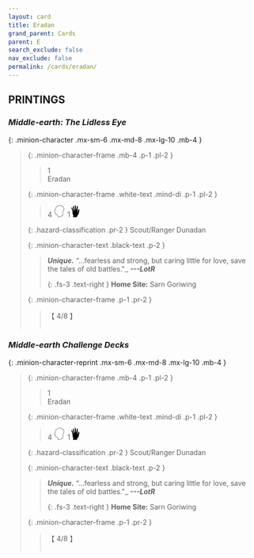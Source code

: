 ```yaml
---
layout: card
title: Eradan
grand_parent: Cards
parent: E
search_exclude: false
nav_exclude: false
permalink: /cards/eradan/
---
```


## PRINTINGS


### _Middle-earth: The Lidless Eye_

{: .minion-character .mx-sm-6 .mx-md-8 .mx-lg-10 .mb-4 }
> {: .minion-character-frame .mb-4 .p-1 .pl-2 }
> > <div class="hazard-mp">1</div>
> > <div class="card-name">Eradan</div>
>
> {: .minion-character-frame .white-text .mind-di .p-1 .pl-2 }
> > 4 ![](/assets/images/mind.svg)&ensp;1![](/assets/images/di.svg)
>
> {: .hazard-classification .pr-2 }
> Scout/Ranger Dunadan
>
> {: .minion-character-text .black-text .p-2 }
> > _**Unique.**_   “...fearless and strong, but caring little for love, save the tales of old battles."_ ***---&#65279;LotR***  
> > 
> > {: .fs-3 .text-right } 
> > **Home Site:** Sarn Goriwing 
>
> {: .minion-character-frame .p-1 .pr-2 }
> > <div class="card-shield">【 4/8 】</div>
> > <div class="card-corruption-white">&nbsp;</div>

### _Middle-earth Challenge Decks_

{: .minion-character-reprint .mx-sm-6 .mx-md-8 .mx-lg-10 .mb-4 }
> {: .minion-character-frame .mb-4 .p-1 .pl-2 }
> > <div class="hazard-mp">1</div>
> > <div class="card-name">Eradan</div>
>
> {: .minion-character-frame .white-text .mind-di .p-1 .pl-2 }
> > 4 ![](/assets/images/mind.svg)&ensp;1![](/assets/images/di.svg)
>
> {: .hazard-classification .pr-2 }
> Scout/Ranger Dunadan
>
> {: .minion-character-text .black-text .p-2 }
> > _**Unique.**_   “...fearless and strong, but caring little for love, save the tales of old battles."_ ***---&#65279;LotR***  
> > 
> > {: .fs-3 .text-right } 
> > **Home Site:** Sarn Goriwing 
>
> {: .minion-character-frame .p-1 .pr-2 }
> > <div class="card-shield">【 4/8 】</div>
> > <div class="card-corruption-white">&nbsp;</div>

